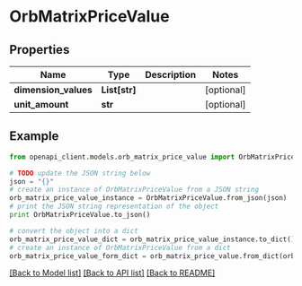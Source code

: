 # OrbMatrixPriceValue


## Properties
Name | Type | Description | Notes
------------ | ------------- | ------------- | -------------
**dimension_values** | **List[str]** |  | [optional] 
**unit_amount** | **str** |  | [optional] 

## Example

```python
from openapi_client.models.orb_matrix_price_value import OrbMatrixPriceValue

# TODO update the JSON string below
json = "{}"
# create an instance of OrbMatrixPriceValue from a JSON string
orb_matrix_price_value_instance = OrbMatrixPriceValue.from_json(json)
# print the JSON string representation of the object
print OrbMatrixPriceValue.to_json()

# convert the object into a dict
orb_matrix_price_value_dict = orb_matrix_price_value_instance.to_dict()
# create an instance of OrbMatrixPriceValue from a dict
orb_matrix_price_value_form_dict = orb_matrix_price_value.from_dict(orb_matrix_price_value_dict)
```
[[Back to Model list]](../README.md#documentation-for-models) [[Back to API list]](../README.md#documentation-for-api-endpoints) [[Back to README]](../README.md)


